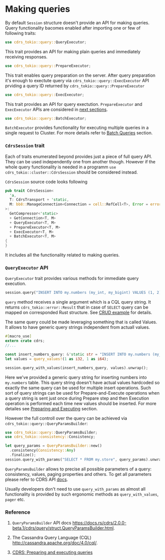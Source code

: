 # Making queries

By default `Session` structure doesn't provide an API for making queries. Query functionality bacomes enabled after importing one or few of following traits:

```rust
use cdrs_tokio::query::QueryExecutor;
```

This trait provides an API for making plain queries and immediately receiving responses.

```rust
use cdrs_tokio::query::PrepareExecutor;
```

This trait enables query preparation on the server. After query preparation it's enough to exectute query via `cdrs_tokio::query::ExecExecutor` API prviding a query ID returned by `cdrs_tokio::query::PrepareExecutor`

```rust
use cdrs_tokio::query::ExecExecutor;
```

This trait provides an API for query exectution. `PrepareExecutor` and `ExecExecutor` APIs are considered in [next sections](./preparing-and-executing-queries.md).

```rust
use cdrs_tokio::query::BatchExecutor;
```

`BatchExecutor` provides functionality for executing multiple queries in a single request to Cluster. For more details refer to [Batch Queries](./batching-multiple-queries.md) section.

### `CdrsSession` trait

Each of traits enumerated beyond provides just a piece of full query API. They can be used independently one from another though. However if the whole query functionality is needed in a programm `use cdrs_tokio::cluster::CdrsSession` should be considered instead.

`CdrsSession` source code looks following

```rust
pub trait CdrsSession<
  'a,
  T: CdrsTransport + 'static,
  M: bb8::ManageConnection<Connection = cell::RefCell<T>, Error = error::Error>,
>:
  GetCompressor<'static>
  + GetConnection<T, M>
  + QueryExecutor<T, M>
  + PrepareExecutor<T, M>
  + ExecExecutor<T, M>
  + BatchExecutor<T, M>
{
}
```

It includes all the functionality related to making queries.

### `QueryExecutor` API

`QueryExecutor` trait provides various methods for immediate query execution.

```rust
session.query("INSERT INTO my.numbers (my_int, my_bigint) VALUES (1, 2)").unwrap();
```

`query` method receives a single argument which is a CQL query string. It returns `cdrs_tokio::error::Result` that in case of `SELECT` query can be mapped on corresponded Rust structure. See [CRUD example](../examples/crud_operations.rs) for details.

The same query could be made leveraging something that is called Values. It allows to have generic query strings independent from actuall values.

```rust
#[macro_use]
extern crate cdrs;
//...

const insert_numbers_query: &'static str = "INSERT INTO my.numbers (my_int, my_bigint) VALUES (?, ?)";
let values = query_values!(1 as i32, 1 as i64);

session.query_with_values(insert_numbers_query, values).unwrap();
```

Here we've provided a generic query string for inserting numbers into `my.numbers` table. This query string doesn't have actual values hardcoded so exactly the same query can be used for multiple insert operations. Such sort of query strings can be used for Prepare-and-Execute operations when a query string is sent just once during Prepare step and then Execution operation is performed each time new values should be inserted. For more detailes see [Preparing and Executing](./preparing-and-executing-queries.md) section.

However the full controll over the query can be achieved via `cdrs_tokio::query::QueryParamsBuilder`:

```rust
use cdrs_tokio::query::QueryParamsBuilder;
use cdrs_tokio::consistency::Consistency;

let query_params = QueryParamsBuilder::new()
  .consistency(Consistency::Any)
  .finalize();
session.query_with_params("SELECT * FROM my.store", query_params).unwrap();
```

`QueryParamsBuilder` allows to precise all possible parameters of a query: consistency, values, paging properties and others. To get all parameters please refer to CDRS API [docs](https://docs.rs/cdrs/2.0.0-beta.1/cdrs/query/struct.QueryParamsBuilder.html).

Usually developers don't need to use `query_with_params` as almost all functionality is provided by such ergonomic methods as `query_with_values`, `pager` etc.

### Reference

1. `QueryParamsBuilder` API docs https://docs.rs/cdrs/2.0.0-beta.1/cdrs/query/struct.QueryParamsBuilder.html.

2. The Cassandra Query Language (CQL) http://cassandra.apache.org/doc/4.0/cql/.

3. [CDRS: Preparing and executing queries](./preparing-and-executing-queries.md)
